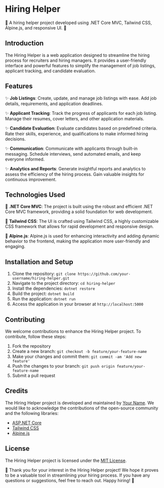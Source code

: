 # Hiring Helper

🌟 A hiring helper project developed using .NET Core MVC, Tailwind CSS, Alpine.js, and responsive UI. 🚀

## Introduction

The Hiring Helper is a web application designed to streamline the hiring process for recruiters and hiring managers. It provides a user-friendly interface and powerful features to simplify the management of job listings, applicant tracking, and candidate evaluation.

## Features

✨ **Job Listings**: Create, update, and manage job listings with ease. Add job details, requirements, and application deadlines.

✨ **Applicant Tracking**: Track the progress of applicants for each job listing. Manage their resumes, cover letters, and other application materials.

✨ **Candidate Evaluation**: Evaluate candidates based on predefined criteria. Rate their skills, experience, and qualifications to make informed hiring decisions.

✨ **Communication**: Communicate with applicants through built-in messaging. Schedule interviews, send automated emails, and keep everyone informed.

✨ **Analytics and Reports**: Generate insightful reports and analytics to assess the efficiency of the hiring process. Gain valuable insights for continuous improvement.

## Technologies Used

🔧 **.NET Core MVC**: The project is built using the robust and efficient .NET Core MVC framework, providing a solid foundation for web development.

🔧 **Tailwind CSS**: The UI is crafted using Tailwind CSS, a highly customizable CSS framework that allows for rapid development and responsive design.

🔧 **Alpine.js**: Alpine.js is used for enhancing interactivity and adding dynamic behavior to the frontend, making the application more user-friendly and engaging.

## Installation and Setup

1. Clone the repository: `git clone https://github.com/your-username/hiring-helper.git`
2. Navigate to the project directory: `cd hiring-helper`
3. Install the dependencies: `dotnet restore`
4. Build the project: `dotnet build`
5. Run the application: `dotnet run`
6. Access the application in your browser at `http://localhost:5000`

## Contributing

We welcome contributions to enhance the Hiring Helper project. To contribute, follow these steps:

1. Fork the repository
2. Create a new branch: `git checkout -b feature/your-feature-name`
3. Make your changes and commit them: `git commit -am 'Add new feature'`
4. Push the changes to your branch: `git push origin feature/your-feature-name`
5. Submit a pull request

## Credits

The Hiring Helper project is developed and maintained by [Your Name](https://github.com/your-username). We would like to acknowledge the contributions of the open-source community and the following libraries:

- [ASP.NET Core](https://github.com/dotnet/aspnetcore)
- [Tailwind CSS](https://github.com/tailwindlabs/tailwindcss)
- [Alpine.js](https://github.com/alpinejs/alpine)

## License

The Hiring Helper project is licensed under the [MIT License](LICENSE).

🎉 Thank you for your interest in the Hiring Helper project! We hope it proves to be a valuable tool in streamlining your hiring process. If you have any questions or suggestions, feel free to reach out. Happy hiring! 🎉
